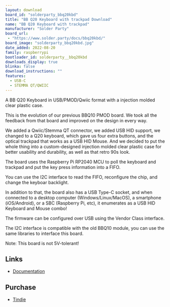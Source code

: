```yaml
---
layout: download
board_id: "solderparty_bbq20kbd"
title: "BB Q20 Keyboard with trackpad Download"
name: "BB Q20 Keyboard with trackpad"
manufacturer: "Solder Party"
board_url:
 - "https://www.solder.party/docs/bbq20kbd/"
board_image: "solderparty_bbq20kbd.jpg"
date_added: 2022-08-20
family: raspberrypi
bootloader_id: solderparty__bbq20kbd
downloads_display: true
blinka: false
download_instructions: ""
features:
  - USB-C
  - STEMMA QT/QWIIC
---
```


A BB Q20 Keyboard in USB/PMOD/Qwiic format with a injection molded clear plastic case.

This is the evolution of our previous BBQ10 PMOD board. We took all the feedback from that board and improved on the design in every way.

We added a Qwiic/Stemma QT connector, we added USB HID support, we changed to a Q20 keyboard, which gave us four extra buttons, and the optical trackpad that works as a USB HID Mouse. And we decided to put the whole thing into a custom-designed injection molded clear plastic case for better usability and durability, as well as that retro 90s look.

The board uses the Raspberry Pi RP2040 MCU to poll the keyboard and trackpad and put the key press information into a FIFO.

You can use the I2C interface to read the FIFO, reconfigure the chip, and change the keyboar backlight.

In addition to that, the board also has a USB Type-C socket, and when connected to a desktop computer (Windows/Linux/MacOS), a smartphone (iOS/Android), or a SBC (Raspberry Pi, etc), it enumerates as a USB HID Keyboard and Mouse combo!

The firmware can be configured over USB using the Vendor Class interface.

The I2C interface is compatible with the old BBQ10 module, you can use the same libraries to interface this board.

Note: This board is not 5V-tolerant!

## Links

* [Documentation](https://bbq20kbd.solder.party/)

## Purchase

* [Tindie](https://www.tindie.com/products/arturo182/bb-q20-keyboard-with-trackpad-usbi2cpmod/)
